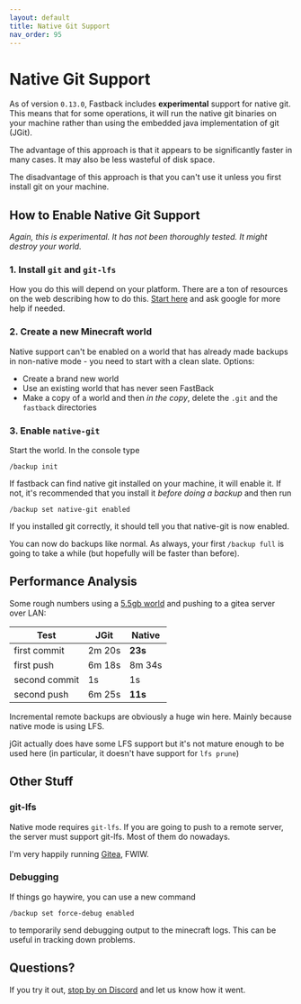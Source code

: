 ```yaml
---
layout: default
title: Native Git Support
nav_order: 95
---
```




# Native Git Support

As of version `0.13.0`, Fastback includes **experimental** support for native git.  This means that
for some operations, it will run the native git binaries on your 
machine rather than using the embedded java implementation of git (JGit).

The advantage of this approach is that it appears to be significantly faster in many cases.  It may
also be less wasteful of disk space.

The disadvantage of this approach is that you can't use it unless you first install git on your machine.



## How to Enable Native Git Support

*Again, this is experimental.  It has not been thoroughly tested.  It might destroy your world.*


### 1. Install `git` and `git-lfs`

How you do this will depend on your platform.  There are a ton of resources on the web describing
how to do this.  [Start here](https://github.com/git-lfs/git-lfs/wiki/Installation) and ask google for 
more help if needed.


### 2. Create a new Minecraft world

Native support can't be enabled on a world that has already made backups in non-native mode - you need
to start with a clean slate.  Options:

* Create a brand new world
* Use an existing world that has never seen FastBack
* Make a copy of a world and then *in the copy*, delete the `.git` and the `fastback` directories


### 3. Enable `native-git`

Start the world.  In the console type

```
/backup init
```

If fastback can find native git installed on your machine, it will enable it.  If not, it's recommended that you 
install it *before doing a backup* and then run

```
/backup set native-git enabled
```

If you installed git correctly, it should tell you that native-git is now enabled.  

You can now do backups like normal.  As always, your first `/backup full` is going to take a while (but hopefully will be faster 
than before).


## Performance Analysis

Some rough numbers using a [5.5gb world](https://hermitcraft.fandom.com/wiki/Season_4) and pushing to a gitea server
over LAN:


| Test            | JGit     | Native  | 
|-----------------|----------|---------|
| first commit    | 2m 20s   | **23s** |
| first push      | 6m 18s   | 8m 34s  |
| second commit   | 1s       | 1s      |
| second push     | 6m 25s   | **11s** |

Incremental remote backups are obviously a huge win here.  Mainly because native mode is using LFS.

jGit actually does have some LFS support but it's not mature enough to be used here (in particular, it doesn't
have support for `lfs prune`)


## Other Stuff

### git-lfs

Native mode requires `git-lfs`.  If you are going to push to a remote server, the server must support git-lfs.  Most of them do nowadays.  

I'm very happily running [Gitea](https://docs.gitea.com/), FWIW.

### Debugging

If things go haywire, you can use a new command

```
/backup set force-debug enabled
```

to temporarily send debugging output to the minecraft logs.  This can be useful in tracking down problems.

## Questions?

If you try it out, [stop by on Discord](https://discord.gg/jUP5nSPrjx) and let us know how it went.